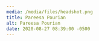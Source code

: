 ```yaml
---
media: /media/files/headshot.png
title: Pareesa Pourian
alt: Pareesa Pourian
date: 2020-08-27 08:39:00 -0500
---
```

